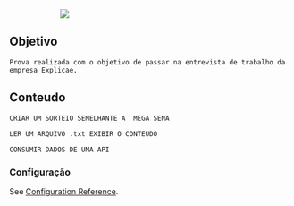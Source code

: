 <div class="text-center" style="margin-left: 18%;">
<img src="https://3lhowb48prep40031529g5yj-wpengine.netdna-ssl.com/wp-content/uploads/2019/10/logo-vuejs-min.png">
</div>

## Objetivo
```
Prova realizada com o objetivo de passar na entrevista de trabalho da empresa Explicae.
```
## Conteudo
```
CRIAR UM SORTEIO SEMELHANTE A  MEGA SENA
```
```
LER UM ARQUIVO .txt EXIBIR O CONTEUDO
```
```
CONSUMIR DADOS DE UMA API
```
### Configuração
See [Configuration Reference](https://cli.vuejs.org/config/).
